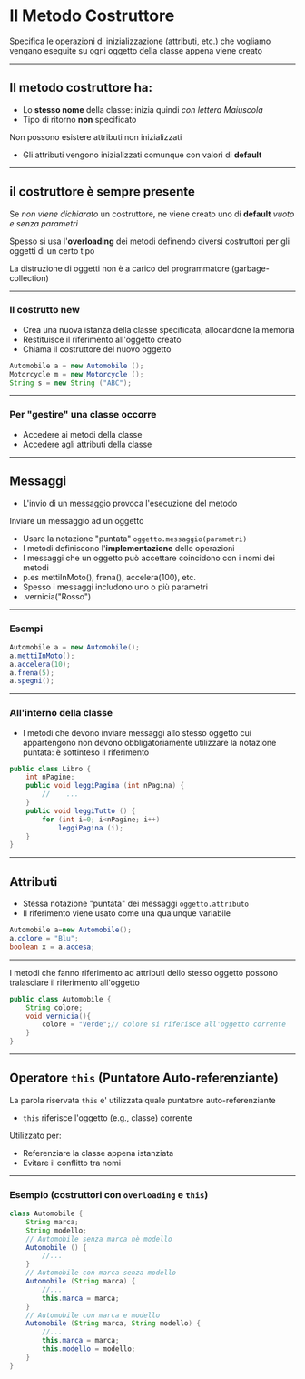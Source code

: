 # Il Metodo Costruttore

Specifica le operazioni di inizializzazione (attributi, etc.) che vogliamo vengano eseguite su ogni oggetto della classe appena viene creato

---

## Il metodo **costruttore** ha:

* Lo **stesso nome** della classe: inizia quindi _con lettera Maiuscola_
* Tipo di ritorno **non** specificato

Non possono esistere attributi non inizializzati

* Gli attributi vengono inizializzati comunque con valori di **default**

---

## il costruttore è sempre presente

Se _non viene dichiarato_ un costruttore, ne viene creato uno di **default** _vuoto e senza parametri_

Spesso si usa l'**overloading** dei metodi definendo diversi costruttori per gli oggetti di un certo tipo

La distruzione di oggetti non è a carico del programmatore (garbage-collection)

---

### Il costrutto new

* Crea una nuova istanza della classe specificata, allocandone la memoria
* Restituisce il riferimento all'oggetto creato
* Chiama il costruttore del nuovo oggetto

```java
Automobile a = new Automobile ();
Motorcycle m = new Motorcycle ();
String s = new String ("ABC");
```

---

### Per "gestire" una classe occorre

* Accedere ai metodi della classe
* Accedere agli attributi della classe

---

## Messaggi

* L'invio di un messaggio provoca l'esecuzione del metodo

Inviare un messaggio ad un oggetto

* Usare la notazione "puntata" `oggetto.messaggio(parametri)`
* I metodi definiscono l'**implementazione** delle operazioni
* I messaggi che un oggetto può accettare coincidono con i nomi dei metodi
* p.es mettiInMoto(), frena(), accelera(100), etc.
* Spesso i messaggi includono uno o più parametri
* .vernicia("Rosso")

---

### Esempi

```java
Automobile a = new Automobile();
a.mettiInMoto();
a.accelera(10);
a.frena(5);
a.spegni();
```

---

### All'interno della classe

* I metodi che devono inviare messaggi allo stesso oggetto cui appartengono non devono obbligatoriamente utilizzare la notazione puntata: è sottinteso il riferimento

```java
public class Libro {
    int nPagine;
    public void leggiPagina (int nPagina) {
        //    ...
    }
    public void leggiTutto () {
        for (int i=0; i<nPagine; i++)
            leggiPagina (i);
    }
}
```

---

## Attributi

* Stessa notazione "puntata" dei messaggi `oggetto.attributo`
* Il riferimento viene usato come una qualunque variabile

```java
Automobile a=new Automobile();
a.colore = "Blu";
boolean x = a.accesa;
```

---

I metodi che fanno riferimento ad attributi dello stesso oggetto possono tralasciare il riferimento all'oggetto

```java
public class Automobile {
    String colore;
    void vernicia(){
        colore = "Verde";// colore si riferisce all'oggetto corrente
    }
}
```

---

## Operatore `this` (Puntatore Auto-referenziante)

La parola riservata `this` e' utilizzata quale puntatore auto-referenziante

* `this` riferisce l'oggetto (e.g., classe) corrente

Utilizzato per:

* Referenziare la classe appena istanziata
* Evitare il conflitto tra nomi


---

### Esempio (costruttori con `overloading` e `this`)

```java
class Automobile {
    String marca;
    String modello;
    // Automobile senza marca nè modello
    Automobile () {
        //...
    }
    // Automobile con marca senza modello
    Automobile (String marca) {
        //...
        this.marca = marca;
    }
    // Automobile con marca e modello
    Automobile (String marca, String modello) {
        //...
        this.marca = marca; 
        this.modello = modello;
    }
}
```
